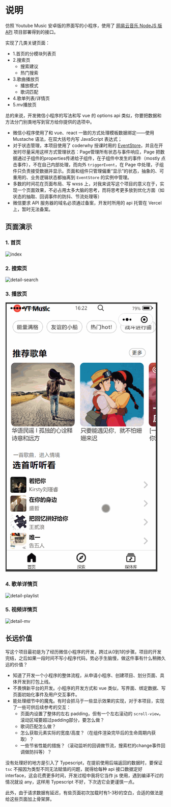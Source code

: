 # 说明

仿照 Youtube Music 安卓版的界面写的小程序，使用了 [网易云音乐 NodeJS 版API](https://neteasecloudmusicapi.vercel.app/) 项目部署得到的接口。

实现了几类关键页面：
  - 1.首页的分模块列表页
  - 2.搜索页
    - 搜索建议
    - 热门搜索
  - 3.歌曲播放页
    - 播放模式
    - 歌词匹配
  - 4.歌单列表/详情页
  - 5.mv播放页

总的来说，开发微信小程序的写法和写 vue 的 options api 类似，你要把数据和方法分门别类地写到官方给你提供的选项中。
  - 微信小程序使用了和 vue、react 一致的方式处理模板数据绑定——使用 Mustache 语法，在双大括号内写 JavaScript 表达式；
  - 对于状态管理，本项目使用了 coderwhy 授课时用的 [EventStore](https://github.com/coderwhy/hy-event-store)，并且在开发时尽量采用这样方式管理状态：Page管理所有状态与事件响应，Page 把数据通过子组件的properties传递给子组件，在子组件中发生的事件（mostly 点击事件），不在自己内部处理，而向外 `triggerEvent`，在 Page 中处理，子组件只负责接受数据并显示。页面和组件只管理偏重“显示”的状态，抽象的、可重用的、业务逻辑状态都抽离到 `EventStore` 的实例中管理。
  - 多数的时间花在页面布局、写 wxss 上，对我来说写这个项目的意义在于，实现一个页面效果，不必占用太多大脑的思考，而将思考更多放到优化方面（如状态的抽取、回调事件的防抖、节流处理等）
  - 微信要求 API 服务器的域名必须通过备案，开发时所用的 api 托管在 Vercel 上，暂时无法备案。

## 页面演示

### 1. 首页
![index](./screenshots/1.index.gif)

### 2. 搜索页
![detail-search](./screenshots/1.detail-search.gif)

### 3. 播放页
![player](./screenshots/3.player.gif)

### 4. 歌单详情页
![detail-playlist](./screenshots/4.detail-playlist.gif)

### 5. 视频详情页
![detail-mv](./screenshots/5.detail-mv.gif)

## 长远价值

写这个项目最初是为了经历微信小程序的开发，跨过从0到1的步骤。项目的开发完结，之后如果一段时间不写小程序代码，势必手生脑慢，做这件事有什么稍微久远的价值？

- 知道了开发一个小程序的整体流程，从申请小程序、创建项目、划分页面、具体开发到打包上线。
- 不畏惧新平台的开发。小程序的开发方式和 vue 类似，写界面、绑定数据、写页面初始化事件及用户交互事件。
- 能处理细节中的魔鬼。有时会抓马于一些显示效果的实现，对于本项目，实现了一些可供后续参考的交互：
  - 页面内设置了整体的左右 padding，但有一个左右滚动的 `scroll-view`，滚动区域要超过padding部分，要怎么做？
  - 歌词匹配怎么做？
  - 怎么获取元素实际的宽度/高度？（在组件渲染完毕后的生命周期内获取）？
  - 一些节省性能的措施？（滚动监听的回调做节流，搜索栏的change事件回调做防抖等）？

没有处理好的地方是引入了 Typescript，在提前使用后端返回的数据时，要保证 `tsc` 不报因为类型不同无法赋值的问题，就得给每种 api 接口数据定好 interface，这会花费更多时间，开发过程中我将它当作 js 使用，遇到编译不过的情况就设 any，这样用 Typescript 不好，下次选它会更谨慎一点。

此外，由于请求数据有延迟，有些页面初次加载时有1-3秒的空白，合适的做法是给这些页面加上骨架屏。
